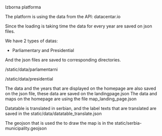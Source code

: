 Izborna platforma

The platform is using the data from the API: datacentar.io

Since the loading is taking time the data for every year are saved on json files.

We have 2 types of datas:
- Parliamentary and Presidential

And the json files are saved to corresponding directories.

/static/data/parlamentarni

/static/data/presidential

The data and the years that are displayed on the homepage are also saved on the json file, these data are saved on the landingpage.json
The data and maps on the homepage are using the file map_landing_page.json

Datatable is translated in serbian, and the label texts that are translated are saved in the static/data/datatable_translate.json

The geojson that is used the to draw the map is in the static/serbia-municipality.geojson








